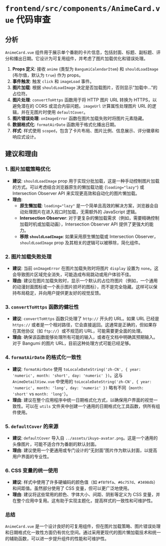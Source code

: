 # `frontend/src/components/AnimeCard.vue` 代码审查

## 分析

`AnimeCard.vue` 组件用于展示单个番剧的卡片信息，包括封面、标题、副标题、评分和播出日期。它设计为可复用组件，并考虑了图片加载优化和错误处理。

1.  **Props 定义**: 接收 `anime` (类型为 `BangumiCalendarItem`) 和 `shouldLoadImage` (布尔值，默认为 `true`) 作为 props。
2.  **事件触发**: 触发 `click` 和 `imageLoad` 事件。
3.  **图片加载**: 根据 `shouldLoadImage` 决定是否加载图片，否则显示“加载中...”的占位符。
4.  **图片处理**: `convertToHttps` 函数用于将 HTTP 图片 URL 转换为 HTTPS，以避免潜在的 CORS 或混合内容问题。`imageUrl` 计算属性处理图片 URL 的逻辑，并在无图片时使用 `defaultCover`。
5.  **图片错误处理**: `onImageError` 函数在图片加载失败时将图片元素隐藏。
6.  **数据格式化**: `formatAirDate` 函数用于格式化播出日期。
7.  **样式**: 样式使用 `scoped`，包含了卡片布局、图片比例、信息展示、评分徽章和响应式设计。

## 建议和理由

### 1. 图片加载策略优化

*   **建议**: `shouldLoadImage` prop 用于实现分批加载，这是一种手动控制图片加载的方式。可以考虑结合浏览器原生的懒加载功能 (`loading="lazy"`) 或 Intersection Observer API 来实现更高效和自动化的图片懒加载。
*   **理由**:
    *   **原生懒加载**: `loading="lazy"` 是一个简单且高效的解决方案，浏览器会自动处理图片在进入视口时加载，无需额外的 JavaScript 逻辑。
    *   **Intersection Observer**: 对于更复杂的懒加载需求（例如，需要精确控制加载时机或加载动画），Intersection Observer API 提供了更强大的能力。
    *   **移除 `shouldLoadImage`**: 如果采用原生懒加载或 Intersection Observer，`shouldLoadImage` prop 及其相关的逻辑可以被移除，简化组件。

### 2. 图片加载失败处理

*   **建议**: 当前 `onImageError` 在图片加载失败时将图片 `display` 设置为 `none`。这会导致图片区域完全消失，可能造成布局跳动或用户体验不佳。
*   **理由**: 建议在图片加载失败时，显示一个默认的占位符图片（例如，一个通用的动漫封面图标或一个表示图片损坏的图标），而不是完全隐藏。这样可以保持布局稳定，并向用户提供更友好的视觉反馈。

### 3. `convertToHttps` 函数的健壮性

*   **建议**: `convertToHttps` 函数只处理了 `http://` 开头的 URL。如果 URL 已经是 `https://` 或者是一个相对路径，它会直接返回。这通常是正确的，但如果存在其他协议（如 `ftp://`）或不规范的 URL，可能需要更全面的处理。
*   **理由**: 确保该函数能够处理所有可能的输入，或者在文档中明确其预期输入。对于 Bangumi 的图片 URL，目前这种处理方式可能已经足够。

### 4. `formatAirDate` 的格式化一致性

*   **建议**: `formatAirDate` 使用 `toLocaleDateString('zh-CN', { year: 'numeric', month: 'short', day: 'numeric' })`。这与 `AnimeDetailView.vue` 中使用的 `toLocaleDateString('zh-CN', { year: 'numeric', month: 'long', day: 'numeric' })` 略有不同（`month: 'short'` vs `month: 'long'`）。
*   **理由**: 建议在整个应用程序中统一日期格式化方式，以确保用户界面的视觉一致性。可以在 `utils` 文件夹中创建一个通用的日期格式化工具函数，供所有组件使用。

### 5. `defaultCover` 的来源

*   **建议**: `defaultCover` 导入自 `../assets/ikuyo-avatar.png`。这是一个通用的头像图片，可能不适合作为番剧的默认封面。
*   **理由**: 建议使用一个更通用或专门设计的“无封面”图片作为默认封面，以提高用户界面的专业性。

### 6. CSS 变量的统一使用

*   **建议**: 样式中使用了许多硬编码的颜色值（如 `#f8f9fa`、`#6c757d`、`#3498db`）和间距值。虽然部分使用了 CSS 变量，但可以更广泛地使用。
*   **理由**: 建议将这些常用的颜色、字体大小、间距、阴影等定义为 CSS 变量，并在整个应用中复用。这有助于实现主题化，提高样式的一致性和可维护性。

### 总结

`AnimeCard.vue` 是一个设计良好的可复用组件，但在图片加载策略、图片错误处理和日期格式化一致性方面仍有优化空间。通过采用更现代的图片懒加载技术和统一的辅助函数，可以进一步提升组件的性能和可维护性。
